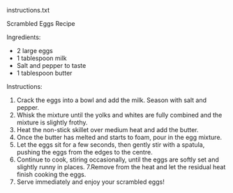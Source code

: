 instructions.txt

Scrambled Eggs Recipe 

Ingredients:
- 2 large eggs
- 1 tablespoon milk
- Salt and pepper to taste
- 1 tablespoon butter

Instructions:
1. Crack the eggs into a bowl and add the milk. Season with salt and pepper.
2. Whisk the mixture until the yolks and whites are fully combined and the mixture is slightly frothy.
3. Heat the non-stick skillet over medium heat and add the butter.
4. Once the butter has melted and starts to foam, pour in the egg mixture.
5. Let the eggs sit for a few seconds, then gently stir with a spatula, pushing the eggs from the edges to the centre.
6. Continue to cook, stiring occasionally, until the eggs are softly set and slightly runny in places.
7.Remove from the heat and let the residual heat finish cooking the eggs.
8. Serve immediately and enjoy your scrambled eggs! 